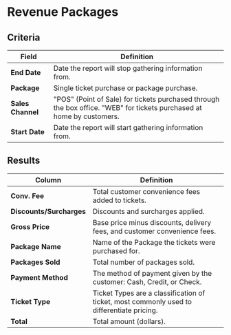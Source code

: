 # Revenue Packages

## Criteria

| **Field** | **Definition** |
| --- | --- |
| **End Date** | Date the report will stop gathering information from. |
| **Package** | Single ticket purchase or package purchase. |
| **Sales Channel** | "POS" (Point of Sale) for tickets purchased through the box office. "WEB" for tickets purchased at home by customers. |
| **Start Date** | Date the report will start gathering information from. |

## Results

| **Column** | **Definition** |
| --- | --- |
| **Conv. Fee** | Total customer convenience fees added to tickets. |
| **Discounts/Surcharges** | Discounts and surcharges applied. |
| **Gross Price** | 	Base price minus discounts, delivery fees, and customer convenience fees. |
| **Package Name** | Name of the Package the tickets were purchased for. |
| **Packages Sold** | Total number of packages sold. |
| **Payment Method** | The method of payment given by the customer: Cash, Credit, or Check. |
| **Ticket Type** | Ticket Types are a classification of ticket, most commonly used to differentiate pricing. |
| **Total** | Total amount (dollars). |

